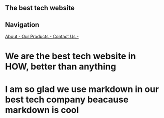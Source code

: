 ## The best tech website

## Navigation

[About - ](./about.md)
[Our Products - ](./product.md)
[Contact Us - ](./contact.md)

# We are the best tech website in HOW, better than anything

# I am so glad we use markdown in our best tech company beacause markdown is cool
